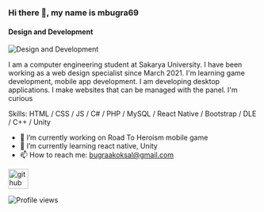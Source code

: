 ### Hi there 👋, my name is mbugra69
#### Design and Development
![Design and Development](https://www.verdict.co.uk/wp-content/uploads/2021/04/shutterstock_1583248045.jpg)

I am a computer engineering student at Sakarya University. I have been working as a web design specialist since March 2021. I'm learning game development, mobile app development. I am developing desktop applications. I make websites that can be managed with the panel. I'm curious

Skills: HTML / CSS / JS / C# / PHP / MySQL / React Native / Bootstrap / DLE / C++ / Unity

- 🔭 I’m currently working on Road To Heroism mobile game 
- 🌱 I’m currently learning react native, Unity 
- 📫 How to reach me: bugraakoksal@gmail.com 

[<img src='https://cdn.jsdelivr.net/npm/simple-icons@3.0.1/icons/github.svg' alt='github' height='40'>](https://github.com/mbugra69)  

![Profile views](https://gpvc.arturio.dev/mbugra69)  
